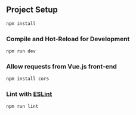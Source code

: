 ## Project Setup

```sh
npm install
```

### Compile and Hot-Reload for Development

```sh
npm run dev
```

### Allow requests from Vue.js front-end ###

```sh
npm install cors
```

### Lint with [ESLint](https://eslint.org/)

```sh
npm run lint
```
